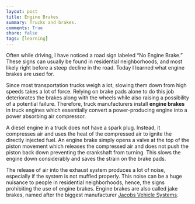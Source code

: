 ```yaml
---
layout: post
title: Engine Brakes
summary: Trucks and brakes.
comments: True
share: false
tags: [learning]
---
```


Often while driving, I have noticed a road sign labeled “No Engine Brake.” These signs can usually be found in residential neighborhoods, and most likely right before a steep decline in the road. Today I learned what engine brakes are used for.

Since most transportation trucks weigh a lot, slowing them down from high speeds takes a lot of force. Relying on brake pads alone to do this job deteriorates the brakes along with the wheels while also raising a possibility of a potential failure. Therefore, truck manufacturers install __engine brakes__ in truck engines which essentially convert a power-producing engine into a power absorbing air compressor.

A diesel engine in a truck does not have a spark plug. Instead, it compresses air and uses the heat of the compressed air to ignite the directly injected fuel. An engine brake simply opens a valve at the top of the piston movement which releases the compressed air and does not push the piston back down preventing the crankshaft from turning. This slows the engine down considerably and saves the strain on the brake pads.

The release of air into the exhaust system produces a lot of noise, especially if the system is not muffled properly. This noise can be a huge nuisance to people in residential neighborhoods, hence, the signs prohibiting the use of engine brakes. Engine brakes are also called jake brakes, named after the biggest manufacturer [Jacobs Vehicle Systems](http://www.jacobsvehiclesystems.com/technology/compression-release-brakes/).
